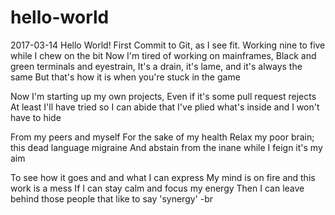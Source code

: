 # hello-world
2017-03-14 Hello World! First Commit to Git, as I see fit.
Working nine to five while I chew on the bit
Now I'm tired of working on mainframes, 
Black and green terminals and eyestrain, 
It's a drain, it's lame, and it's always the same 
But that's how it is when you're stuck in the game

Now I'm starting up my own projects, 
Even if it's some pull request rejects
At least I'll have tried so I can abide
that I've plied what's inside and I won't have to hide

From my peers and myself 
For the sake of my health
Relax my poor brain; this dead language migraine 
And abstain from the inane while I feign it's my aim

To see how it goes and and what I can express
My mind is on fire and this work is a mess
If I can stay calm and focus my energy
Then I can leave behind those people that like to say 'synergy'
-br
